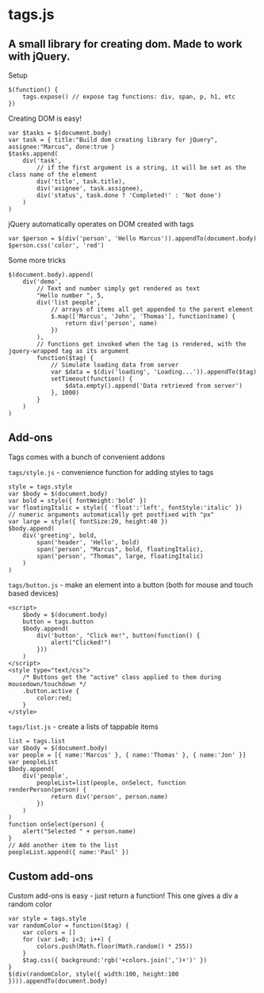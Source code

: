 tags.js
=======

A small library for creating dom. Made to work with jQuery.
-----------------------------------------------------------

Setup

	$(function() {
		tags.expose() // expose tag functions: div, span, p, h1, etc
	})

Creating DOM is easy!

	var $tasks = $(document.body)
	var task = { title:"Build dom creating library for jQuery", assignee:"Marcus", done:true }
	$tasks.append(
		div('task',
			// if the first argument is a string, it will be set as the class name of the element
			div('title', task.title),
			div('asignee', task.assignee),
			div('status', task.done ? 'Completed!' : 'Not done')
		)
	)
		

jQuery automatically operates on DOM created with tags

	var $person = $(div('person', 'Hello Marcus')).appendTo(document.body)
	$person.css('color', 'red')	

Some more tricks

	$(document.body).append(
		div('demo',
			// Text and number simply get rendered as text
			"Hello number ", 5,
			div('list people',
				// arrays of items all get appended to the parent element
				$.map(['Marcus', 'John', 'Thomas'], function(name) {
					return div('person', name)
				})
			),
			// functions get invoked when the tag is rendered, with the jquery-wrapped tag as its argument
			function($tag) {
				// Simulate loading data from server
				var $data = $(div('loading', 'Loading...')).appendTo($tag)
				setTimeout(function() {
					$data.empty().append('Data retrieved from server')
				}, 1000)
			}
		)
	)

Add-ons
-------

Tags comes with a bunch of convenient addons

`tags/style.js` - convenience function for adding styles to tags

	style = tags.style
	var $body = $(document.body)
	var bold = style({ fontWeight:'bold' })
	var floatingItalic = style({ 'float':'left', fontStyle:'italic' })
	// numeric arguments automatically get postfixed with "px" 
	var large = style({ fontSize:20, height:40 })
	$body.append(
		div('greeting', bold,
			span('header', 'Hello', bold)
			span('person', "Marcus", bold, floatingItalic),
			span('person', "Thomas", large, floatingItalic)
		)
	)

`tags/button.js` - make an element into a button (both for mouse and touch based devices)

	<script>
		$body = $(document.body)
		button = tags.button
		$body.append(
			div('button', "Click me!", button(function() {
				alert("Clicked!")
			}))
		)
	</script>
	<style type="text/css">
		/* Buttons get the "active" class applied to them during mousedown/touchdown */
		.button.active {
			color:red;
		}
	</style>

`tags/list.js` - create a lists of tappable items

	list = tags.list
	var $body = $(document.body)
	var people = [{ name:'Marcus' }, { name:'Thomas' }, { name:'Jon' }]
	var peopleList
	$body.append(
		div('people',
			peopleList=list(people, onSelect, function renderPerson(person) {
				return div('person', person.name)
			})
		)
	)
	function onSelect(person) {
		alert("Selected " + person.name)
	}
	// Add another item to the list
	peopleList.append({ name:'Paul' })

Custom add-ons
--------------

Custom add-ons is easy - just return a function! This one gives a div a random color

	var style = tags.style
	var randomColor = function($tag) {
		var colors = []
		for (var i=0; i<3; i++) {
			colors.push(Math.floor(Math.random() * 255))
		}
		$tag.css({ background:'rgb('+colors.join(',')+')' })
	}
	$(div(randomColor, style({ width:100, height:100 }))).appendTo(document.body)
